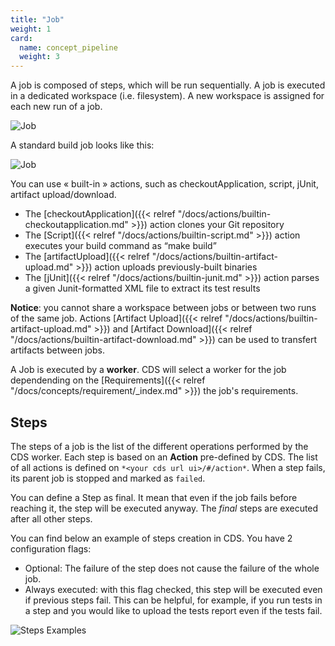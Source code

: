 ```yaml
---
title: "Job"
weight: 1
card:
  name: concept_pipeline
  weight: 3
---
```



A job is composed of steps, which will be run sequentially. A job is executed in a dedicated workspace (i.e. filesystem). A new workspace is assigned for each new run of a job.

![Job](../images/job_steps.png?height=300px)

A standard build job looks like this:


![Job](../images/job.png?height=500px)

You can use « built-in » actions, such as checkoutApplication, script, jUnit, artifact upload/download.

- The [checkoutApplication]({{< relref "/docs/actions/builtin-checkoutapplication.md" >}}) action clones your Git repository
- The [Script]({{< relref "/docs/actions/builtin-script.md" >}}) action executes your build command as “make build”
- The [artifactUpload]({{< relref "/docs/actions/builtin-artifact-upload.md" >}}) action uploads previously-built binaries
- The [jUnit]({{< relref "/docs/actions/builtin-junit.md" >}}) action parses a given Junit-formatted XML file to extract its test results


**Notice**: you cannot share a workspace between jobs or between two runs of the same job. Actions [Artifact Upload]({{< relref "/docs/actions/builtin-artifact-upload.md" >}}) and [Artifact Download]({{< relref "/docs/actions/builtin-artifact-download.md" >}}) can be used to transfert artifacts between jobs.

A Job is executed by a **worker**. CDS will select a worker for the job dependending on the [Requirements]({{< relref "/docs/concepts/requirement/_index.md" >}}) the job's requirements.

## Steps

The steps of a job is the list of the different operations performed by the CDS worker. Each step is based on an **Action** pre-defined by CDS. The list of all actions is defined on `*<your cds url ui>/#/action*`. When a step fails, its parent job is stopped and marked as `failed`.

You can define a Step as final. It mean that even if the job fails before reaching it, the step will be executed anyway. The *final* steps are executed after all other steps.

You can find below an example of steps creation in CDS.
You have 2 configuration flags:

- Optional: The failure of the step does not cause the failure of the whole job.
- Always executed: with this flag checked, this step will be executed even if previous steps fail. This can be helpful, for example, if you run tests in a step and you would like to upload the tests report even if the tests fail.

![Steps Examples](/images/concepts_step_example.png)
